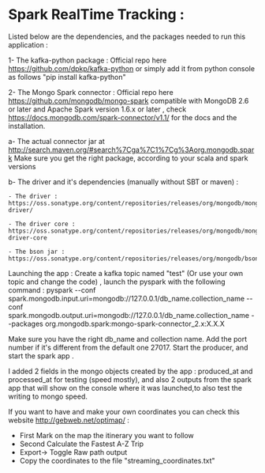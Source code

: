 # Spark RealTime Tracking :

Listed below are the dependencies, and the packages needed to run this application :

1- The kafka-python package : Official repo here https://github.com/dpkp/kafka-python or simply add it from python console as follows 
"pip install kafka-python"

2- The Mongo Spark connector : Official repo here https://github.com/mongodb/mongo-spark compatible with MongoDB 2.6 or later and Apache Spark version 1.6.x or later , check https://docs.mongodb.com/spark-connector/v1.1/ for the docs and the installation.

  a- The actual connector jar at http://search.maven.org/#search%7Cga%7C1%7Cg%3Aorg.mongodb.spark
  Make sure you get the right package, according to your scala and spark versions
  
  b- The driver and it's dependencies (manually without SBT or maven) :

    - The driver : https://oss.sonatype.org/content/repositories/releases/org/mongodb/mongodb-driver/

    - The driver core : https://oss.sonatype.org/content/repositories/releases/org/mongodb/mongodb-driver-core

    - The bson jar : https://oss.sonatype.org/content/repositories/releases/org/mongodb/bson/
  
  
Launching the app : 
  Create a kafka topic named "test" (Or use your own topic and change the code) , launch the pyspark with the following command : 
    pyspark --conf spark.mongodb.input.uri=mongodb://127.0.0.1/db_name.collection_name --conf spark.mongodb.output.uri=mongodb://127.0.0.1/db_name.collection_name --packages org.mongodb.spark:mongo-spark-connector_2.x:X.X.X
  
  Make sure you have the right db_name and collection name. Add the port number if it's different from the default one 27017.
Start the producer, and start the spark app .

I added 2 fields in the mongo objects created by the app : produced_at and processed_at for testing (speed mostly), and also 2 outputs
from the spark app that will show on the console where it was launched,to also test the writing to mongo speed.

If you want to have and make your own coordinates you can check this website http://gebweb.net/optimap/ :
  - First Mark on the map the itinerary you want to follow
  - Second Calculate the Fastest A-Z Trip
  - Export-> Toggle Raw path output
  - Copy the coordinates to the file "streaming_coordinates.txt"
  
